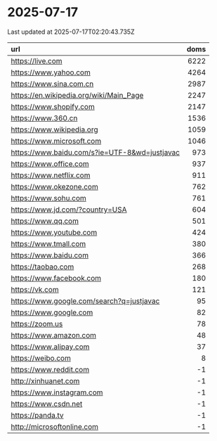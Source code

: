 # 2025-07-17

<!-- BEGIN -->
Last updated at 2025-07-17T02:20:43.735Z

url | doms
:- | -:
https://live.com | 6222
https://www.yahoo.com | 4264
https://www.sina.com.cn | 2987
https://en.wikipedia.org/wiki/Main_Page | 2247
https://www.shopify.com | 2147
https://www.360.cn | 1536
https://www.wikipedia.org | 1059
https://www.microsoft.com | 1046
https://www.baidu.com/s?ie=UTF-8&wd=justjavac | 973
https://www.office.com | 937
https://www.netflix.com | 911
https://www.okezone.com | 762
https://www.sohu.com | 761
https://www.jd.com/?country=USA | 604
https://www.qq.com | 501
https://www.youtube.com | 424
https://www.tmall.com | 380
https://www.baidu.com | 366
https://taobao.com | 268
https://www.facebook.com | 180
https://vk.com | 121
https://www.google.com/search?q=justjavac | 95
https://www.google.com | 82
https://zoom.us | 78
https://www.amazon.com | 48
https://www.alipay.com | 37
https://weibo.com | 8
https://www.reddit.com | -1
http://xinhuanet.com | -1
https://www.instagram.com | -1
https://www.csdn.net | -1
https://panda.tv | -1
http://microsoftonline.com | -1
<!-- END -->
